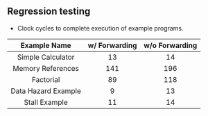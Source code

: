 ## Regression testing

* Clock cycles to complete execution of example programs.

|     Example Name    | w/ Forwarding | w/o Forwarding |
|:-------------------:|:-------------:|:--------------:|
| Simple Calculator   | 13            | 14             |
| Memory References   | 141           | 196            |
| Factorial           | 89            | 118            |
| Data Hazard Example | 9             | 13             |
| Stall Example       | 11            | 14             |

